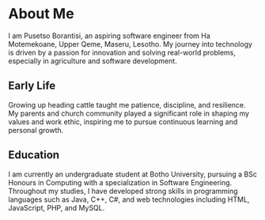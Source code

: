 # About Me

I am Pusetso Borantisi, an aspiring software engineer from Ha Motemekoane, Upper Qeme, Maseru, Lesotho. My journey into technology is driven by a passion for innovation and solving real-world problems, especially in agriculture and software development.

## Early Life

Growing up heading cattle taught me patience, discipline, and resilience. My parents and church community played a significant role in shaping my values and work ethic, inspiring me to pursue continuous learning and personal growth.

## Education

I am currently an undergraduate student at Botho University, pursuing a BSc Honours in Computing with a specialization in Software Engineering. Throughout my studies, I have developed strong skills in programming languages such as Java, C++, C#, and web technologies including HTML, JavaScript, PHP, and MySQL.
